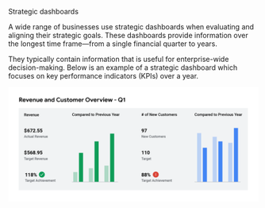 Strategic dashboards

A wide range of businesses use strategic dashboards when evaluating and aligning their strategic goals. These dashboards provide information over the longest time frame—from a single financial quarter to years. 

They typically contain information that is useful for enterprise-wide decision-making. Below is an example of a strategic dashboard which focuses on key performance indicators (KPIs) over a year.

![Strat](<Strat Dash.png>)